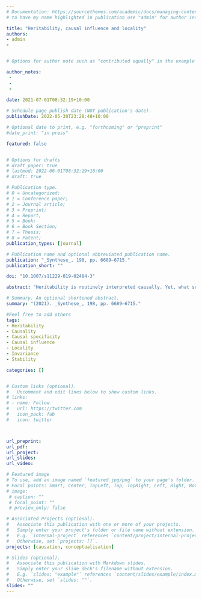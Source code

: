 ```yaml
---
# Documentation: https://sourcethemes.com/academic/docs/managing-content/
# to have my name highlighted in publication use "admin" for author instead of Pierrick Bourrat

title: "Heritability, causal influence and locality"
authors:
- admin
- 


# Options for author note such as "contributed equally" in the example below, assuming they are three authors, the third author is corresponding author.

author_notes:
 - 
 - 
 - 
 
date: 2021-07-01T08:32:19+10:00

# Schedule page publish date (NOT publication's date).
publishDate: 2022-05-30T23:28:48+10:00

# Optional date to print, e.g. "forthcoming" or "preprint"
#date_print: "in press"

featured: false


# Options for drafts
# draft_paper: true
# lastmod: 2022-06-01T08:32:19+10:00
# draft: true

# Publication type.
# 0 = Uncategorized;
# 1 = Conference paper;
# 2 = Journal article;
# 3 = Preprint;
# 4 = Report;
# 5 = Book;
# 6 = Book Section;
# 7 = Thesis;
# 8 = Patent;
publication_types: [journal]

# Publication name and optional abbreviated publication name.
publication: "_Synthese_, 198, pp. 6689–6715."
publication_short: ""

doi: "10.1007/s11229-019-02484-3"

abstract: "Heritability is routinely interpreted causally. Yet, what such an interpretation amounts to is often unclear. Here, I provide a causal interpretation of this concept in terms of range of causal influence, one of several causal dimensions proposed within the interventionist account of causation. An information-theoretic measure of range of causal influence has recently been put forward in the literature. Starting from this formalization and relying upon Woodward’s analysis, I show that an important problem associated with interpreting heritability causally, namely the locality problem, amounts, at least partly, to a low invariance and low stability between the genotype/ environment and the phenotype of individuals. In light of this, I plead for a causal interpretation of heritability that takes the notions of Woodward’s invariance and stability into consideration. In doing so, I defuse naive causal interpretations of heritability."

# Summary. An optional shortened abstract.
summary: "(2021). _Synthese_, 198, pp. 6689–6715."

#Feel free to add others
tags:
- Heritability
- Causality
- Causal specificity
- Causal influence
- Locality
- Invariance
- Stability

categories: []


# Custom links (optional).
#   Uncomment and edit lines below to show custom links.
# links:
# - name: Follow
#   url: https://twitter.com
#   icon_pack: fab
#   icon: twitter



url_preprint:
url_pdf:
url_project:
url_slides:
url_video:

# Featured image
# To use, add an image named `featured.jpg/png` to your page's folder. 
# Focal points: Smart, Center, TopLeft, Top, TopRight, Left, Right, BottomLeft, Bottom, BottomRight.
# image:
 # caption: ""
 # focal_point: ""
 # preview_only: false

# Associated Projects (optional).
#   Associate this publication with one or more of your projects.
#   Simply enter your project's folder or file name without extension.
#   E.g. `internal-project` references `content/project/internal-project/index.md`.
#   Otherwise, set `projects: []`.
projects: [causation, conceptualisation]

# Slides (optional).
#   Associate this publication with Markdown slides.
#   Simply enter your slide deck's filename without extension.
#   E.g. `slides: "example"` references `content/slides/example/index.md`.
#   Otherwise, set `slides: ""`.
slides: ""
---
```



